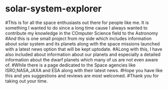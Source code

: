 # solar-system-explorer
#This is for all the space enthusiasts out there for people like me. It is something I wanted to do since a long time cause I always wanted to contribute my knowledge in the COmputer Science field to the Astronomy
#And this is one small project from my side which includes information about solar system and its planets along with the space missions launched with a latest news option that will be kept uptodate.
#ALong with this, I have also included about information about our planets and especially a detailed information about the dwarf planets which many of us are not even aware of.
#While there is a page dedicated to the Space agencies like ISRO,NASA,JAXA and ESA along with their latest news.
#Hope you have like this and yes suggestions and reviews are most welcomed.
#Thank you for taking out your time.
